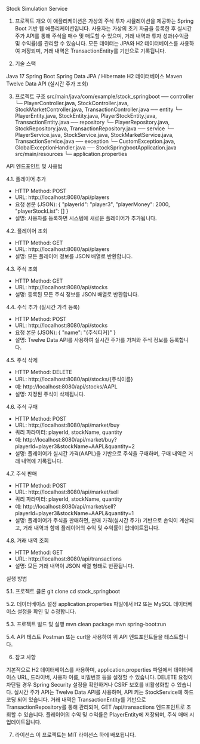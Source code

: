 Stock Simulation Service

1. 프로젝트 개요
이 애플리케이션은 가상의 주식 투자 시뮬레이션을 제공하는 Spring Boot 기반 웹 애플리케이션입니다.
사용자는 가상의 초기 자금을 등록한 후 실시간 주가 API를 통해 주식을 매수 및 매도할 수 있으며,
거래 내역과 투자 성과(수익금 및 수익률)를 관리할 수 있습니다.
모든 데이터는 JPA와 H2 데이터베이스를 사용하여 저장되며,
거래 내역은 TransactionEntity를 기반으로 기록됩니다.

2. 기술 스택

Java 17
Spring Boot
Spring Data JPA / Hibernate
H2 데이터베이스 
Maven
Twelve Data API (실시간 주가 조회)

3. 프로젝트 구조
src/main/java/com/example/stock_springboot
── controller
└─ PlayerController.java, StockController.java, StockMarketController.java, TransactionController.java
── entity
└─ PlayerEntity.java, StockEntity.java, PlayerStockEntity.java, TransactionEntity.java
── repository
└─ PlayerRepository.java, StockRepository.java, TransactionRepository.java
── service
└─ PlayerService.java, StockService.java, StockMarketService.java, TransactionService.java
── exception
└─ CustomException.java, GlobalExceptionHandler.java
── StockSpringbootApplication.java
src/main/resources
└─ application.properties

API 엔드포인트 및 사용법

4.1. 플레이어 추가
- HTTP Method: POST
- URL: http://localhost:8080/api/players
- 요청 본문 (JSON):
{
"playerId": "player3",
"playerMoney": 2000,
"playerStockList": []
}
- 설명: 사용자를 등록하면 시스템에 새로운 플레이어가 추가됩니다.

4.2. 플레이어 조회
- HTTP Method: GET
- URL: http://localhost:8080/api/players
- 설명: 모든 플레이어 정보를 JSON 배열로 반환합니다.

4.3. 주식 조회
- HTTP Method: GET
- URL: http://localhost:8080/api/stocks
- 설명: 등록된 모든 주식 정보를 JSON 배열로 반환합니다.

4.4. 주식 추가 (실시간 가격 등록)
- HTTP Method: POST
- URL: http://localhost:8080/api/stocks
- 요청 본문 (JSON):
{
"name": "{주식티커}"
}
- 설명: Twelve Data API를 사용하여 실시간 주가를 가져와 주식 정보를 등록합니다.

4.5. 주식 삭제
- HTTP Method: DELETE
- URL: http://localhost:8080/api/stocks/{주식이름}
- 예: http://localhost:8080/api/stocks/AAPL
- 설명: 지정된 주식이 삭제됩니다.

4.6. 주식 구매
- HTTP Method: POST
- URL: http://localhost:8080/api/market/buy
- 쿼리 파라미터: playerId, stockName, quantity
- 예: http://localhost:8080/api/market/buy?playerId=player3&stockName=AAPL&quantity=2
- 설명: 플레이어가 실시간 가격(AAPL)을 기반으로 주식을 구매하며, 구매 내역은 거래 내역에 기록됩니다.

4.7. 주식 판매
- HTTP Method: POST
- URL: http://localhost:8080/api/market/sell
- 쿼리 파라미터: playerId, stockName, quantity
- 예: http://localhost:8080/api/market/sell?playerId=player3&stockName=AAPL&quantity=1
- 설명: 플레이어가 주식을 판매하면, 판매 가격(실시간 주가) 기반으로 손익이 계산되고,
거래 내역과 함께 플레이어의 수익 및 수익률이 업데이트됩니다.

4.8. 거래 내역 조회
- HTTP Method: GET
- URL: http://localhost:8080/api/transactions
- 설명: 모든 거래 내역이 JSON 배열 형태로 반환됩니다.

실행 방법

5.1. 프로젝트 클론
git clone <repository-url>
cd stock_springboot

5.2. 데이터베이스 설정
application.properties 파일에서 H2 또는 MySQL 데이터베이스 설정을 확인 및 수정합니다.

5.3. 프로젝트 빌드 및 실행
mvn clean package
mvn spring-boot:run

5.4. API 테스트
Postman 또는 curl을 사용하여 위 API 엔드포인트들을 테스트합니다.

6. 참고 사항

기본적으로 H2 데이터베이스를 사용하며, application.properties 파일에서 데이터베이스 URL, 드라이버, 사용자 이름, 비밀번호 등을 설정할 수 있습니다.
DELETE 요청이 차단될 경우 Spring Security 설정을 확인하거나 CSRF 보호를 비활성화할 수 있습니다.
실시간 주가 API는 Twelve Data API를 사용하며, API 키는 StockService에 하드코딩 되어 있습니다.
거래 내역은 TransactionEntity를 기반으로 TransactionRepository를 통해 관리되며,
GET /api/transactions 엔드포인트로 조회할 수 있습니다.
플레이어의 수익 및 수익률은 PlayerEntity에 저장되며, 주식 매매 시 업데이트됩니다.

7. 라이선스
이 프로젝트는 MIT 라이선스 하에 배포됩니다.
